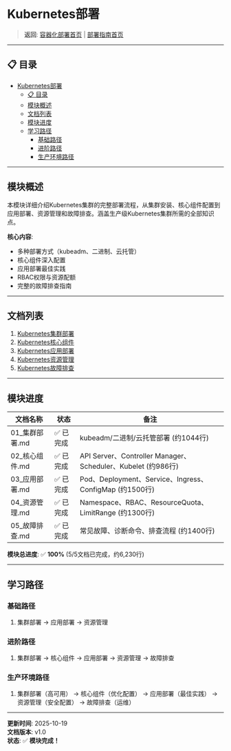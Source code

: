 # Kubernetes部署

> **返回**: [容器化部署首页](../README.md) | [部署指南首页](../../00_索引导航/README.md)

---

## 📋 目录

- [Kubernetes部署](#kubernetes部署)
  - [📋 目录](#-目录)
  - [模块概述](#模块概述)
  - [文档列表](#文档列表)
  - [模块进度](#模块进度)
  - [学习路径](#学习路径)
    - [基础路径](#基础路径)
    - [进阶路径](#进阶路径)
    - [生产环境路径](#生产环境路径)

---

## 模块概述

本模块详细介绍Kubernetes集群的完整部署流程，从集群安装、核心组件配置到应用部署、资源管理和故障排查。涵盖生产级Kubernetes集群所需的全部知识点。

**核心内容**:

- 多种部署方式（kubeadm、二进制、云托管）
- 核心组件深入配置
- 应用部署最佳实践
- RBAC权限与资源配额
- 完整的故障排查指南

---

## 文档列表

1. [Kubernetes集群部署](01_集群部署.md)
2. [Kubernetes核心组件](02_核心组件.md)
3. [Kubernetes应用部署](03_应用部署.md)
4. [Kubernetes资源管理](04_资源管理.md)
5. [Kubernetes故障排查](05_故障排查.md)

---

## 模块进度

| 文档名称 | 状态 | 备注 |
|---|---|---|
| 01_集群部署.md | ✅ 已完成 | kubeadm/二进制/云托管部署 (约1044行) |
| 02_核心组件.md | ✅ 已完成 | API Server、Controller Manager、Scheduler、Kubelet (约986行) |
| 03_应用部署.md | ✅ 已完成 | Pod、Deployment、Service、Ingress、ConfigMap (约1500行) |
| 04_资源管理.md | ✅ 已完成 | Namespace、RBAC、ResourceQuota、LimitRange (约1300行) |
| 05_故障排查.md | ✅ 已完成 | 常见故障、诊断命令、排查流程 (约1400行) |

**模块总进度**: ✅ **100%** (5/5文档已完成，约6,230行)

---

## 学习路径

### 基础路径

1. 集群部署 → 应用部署 → 资源管理

### 进阶路径

1. 集群部署 → 核心组件 → 应用部署 → 资源管理 → 故障排查

### 生产环境路径

1. 集群部署（高可用） → 核心组件（优化配置） → 应用部署（最佳实践） → 资源管理（安全配置） → 故障排查（运维）

---

**更新时间**: 2025-10-19  
**文档版本**: v1.0  
**状态**: ✅ **模块完成！**
